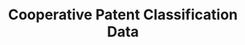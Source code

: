 ---
bigquery: https://console.cloud.google.com/bigquery?p=patents-public-data&d=cpc&page=dataset
citation: '“Cooperative Patent Classification” by the EPO and USPTO, for public use. '
contributors: EPO, USPTO
cost: None
description: Cooperative Patent Classification Data contains the scheme and definitions
  of the Cooperative Patent Classification system for classifying patent documents.
  The CPC is the result of a partnership between the EPO and the USPTO in their joint
  effort to develop a common, internationally compatible classification system for
  technical documents, in particular patent publications, which will be used by both
  offices in the patent granting process
documentation: https://www.cooperativepatentclassification.org/cpcSchemeAndDefinitions
last_edit: 04/08/2022, 21:42:05
location: https://www.cooperativepatentclassification.org/index
maintained_by: USPTO, EPO
schema_fields:
- residual_references
- limitingReferences
- parents
- child_groups
- breakdown_code
- residualReferences
- synonyms
- not_allocatable
- ipc_concordant
- status
- symbol
- applicationReferences
- additional_only
- title_part
- definition
- informativeReferences
- date_revised
- children
- breakdownCode
- limiting_references
- title_full
- ipcConcordant
- titleFull
- level
- childGroups
- sizeCache
- titlePart
- informative_references
- application_references
- notAllocatable
- dateRevised
- glossary
shortname: cooperative_patent_classification
tags:
- patents
- science
title: Cooperative Patent Classification Data
uuid: 984374a7-16e9-4b35-9445-458daceb01bf
---